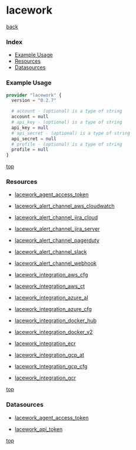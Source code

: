 # lacework

[back](../)

### Index

- [Example Usage](#example-usage)
- [Resources](#resources)
- [Datasources](#datasources)

### Example Usage

```terraform
provider "lacework" {
  version = "0.2.7"

  # account - (optional) is a type of string
  account = null
  # api_key - (optional) is a type of string
  api_key = null
  # api_secret - (optional) is a type of string
  api_secret = null
  # profile - (optional) is a type of string
  profile = null
}
```

[top](#index)

### Resources


- [lacework_agent_access_token](./r/lacework_agent_access_token.md)

- [lacework_alert_channel_aws_cloudwatch](./r/lacework_alert_channel_aws_cloudwatch.md)

- [lacework_alert_channel_jira_cloud](./r/lacework_alert_channel_jira_cloud.md)

- [lacework_alert_channel_jira_server](./r/lacework_alert_channel_jira_server.md)

- [lacework_alert_channel_pagerduty](./r/lacework_alert_channel_pagerduty.md)

- [lacework_alert_channel_slack](./r/lacework_alert_channel_slack.md)

- [lacework_alert_channel_webhook](./r/lacework_alert_channel_webhook.md)

- [lacework_integration_aws_cfg](./r/lacework_integration_aws_cfg.md)

- [lacework_integration_aws_ct](./r/lacework_integration_aws_ct.md)

- [lacework_integration_azure_al](./r/lacework_integration_azure_al.md)

- [lacework_integration_azure_cfg](./r/lacework_integration_azure_cfg.md)

- [lacework_integration_docker_hub](./r/lacework_integration_docker_hub.md)

- [lacework_integration_docker_v2](./r/lacework_integration_docker_v2.md)

- [lacework_integration_ecr](./r/lacework_integration_ecr.md)

- [lacework_integration_gcp_at](./r/lacework_integration_gcp_at.md)

- [lacework_integration_gcp_cfg](./r/lacework_integration_gcp_cfg.md)

- [lacework_integration_gcr](./r/lacework_integration_gcr.md)


[top](#index)

### Datasources


- [lacework_agent_access_token](./d/lacework_agent_access_token.md)

- [lacework_api_token](./d/lacework_api_token.md)


[top](#index)